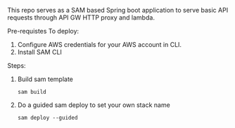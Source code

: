 This repo serves as a SAM based Spring boot application to serve basic API requests through API GW HTTP proxy and lambda.


Pre-requistes To deploy:
1. Configure AWS credentials for your AWS account in CLI.
2. Install SAM CLI

Steps:
1. Build sam template
   ```
   sam build
   ```
2. Do a guided sam deploy to set your own stack name
   ```
   sam deploy --guided
   ```

